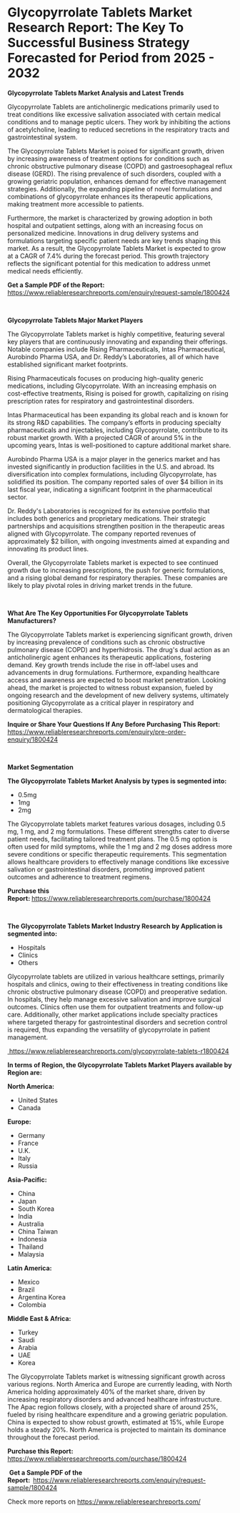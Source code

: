 <p><h1>Glycopyrrolate Tablets Market Research Report: The Key To Successful Business Strategy Forecasted for Period from 2025 - 2032</h1></p><p><strong>Glycopyrrolate Tablets Market Analysis and Latest Trends</strong></p>
<p><p>Glycopyrrolate Tablets are anticholinergic medications primarily used to treat conditions like excessive salivation associated with certain medical conditions and to manage peptic ulcers. They work by inhibiting the actions of acetylcholine, leading to reduced secretions in the respiratory tracts and gastrointestinal system.</p><p>The Glycopyrrolate Tablets Market is poised for significant growth, driven by increasing awareness of treatment options for conditions such as chronic obstructive pulmonary disease (COPD) and gastroesophageal reflux disease (GERD). The rising prevalence of such disorders, coupled with a growing geriatric population, enhances demand for effective management strategies. Additionally, the expanding pipeline of novel formulations and combinations of glycopyrrolate enhances its therapeutic applications, making treatment more accessible to patients.</p><p>Furthermore, the market is characterized by growing adoption in both hospital and outpatient settings, along with an increasing focus on personalized medicine. Innovations in drug delivery systems and formulations targeting specific patient needs are key trends shaping this market. As a result, the Glycopyrrolate Tablets Market is expected to grow at a CAGR of 7.4% during the forecast period. This growth trajectory reflects the significant potential for this medication to address unmet medical needs efficiently.</p></p>
<p><strong>Get a Sample PDF of the Report:&nbsp;</strong> <a href="https://www.reliableresearchreports.com/enquiry/request-sample/1800424?utm_campaign=2224&utm_medium=2&utm_source=Github&utm_content=ia&utm_term=08032025&utm_id=glycopyrrolate-tablets">https://www.reliableresearchreports.com/enquiry/request-sample/1800424</a></p>
<p>&nbsp;</p>
<p><strong>Glycopyrrolate Tablets Major Market Players</strong></p>
<p><p>The Glycopyrrolate Tablets market is highly competitive, featuring several key players that are continuously innovating and expanding their offerings. Notable companies include Rising Pharmaceuticals, Intas Pharmaceutical, Aurobindo Pharma USA, and Dr. Reddy’s Laboratories, all of which have established significant market footprints.</p><p>Rising Pharmaceuticals focuses on producing high-quality generic medications, including Glycopyrrolate. With an increasing emphasis on cost-effective treatments, Rising is poised for growth, capitalizing on rising prescription rates for respiratory and gastrointestinal disorders.</p><p>Intas Pharmaceutical has been expanding its global reach and is known for its strong R&D capabilities. The company’s efforts in producing specialty pharmaceuticals and injectables, including Glycopyrrolate, contribute to its robust market growth. With a projected CAGR of around 5% in the upcoming years, Intas is well-positioned to capture additional market share.</p><p>Aurobindo Pharma USA is a major player in the generics market and has invested significantly in production facilities in the U.S. and abroad. Its diversification into complex formulations, including Glycopyrrolate, has solidified its position. The company reported sales of over $4 billion in its last fiscal year, indicating a significant footprint in the pharmaceutical sector.</p><p>Dr. Reddy's Laboratories is recognized for its extensive portfolio that includes both generics and proprietary medications. Their strategic partnerships and acquisitions strengthen position in the therapeutic areas aligned with Glycopyrrolate. The company reported revenues of approximately $2 billion, with ongoing investments aimed at expanding and innovating its product lines.</p><p>Overall, the Glycopyrrolate Tablets market is expected to see continued growth due to increasing prescriptions, the push for generic formulations, and a rising global demand for respiratory therapies. These companies are likely to play pivotal roles in driving market trends in the future.</p></p>
<p>&nbsp;</p>
<p><strong>What Are The Key Opportunities For Glycopyrrolate Tablets Manufacturers?</strong></p>
<p><p>The Glycopyrrolate Tablets market is experiencing significant growth, driven by increasing prevalence of conditions such as chronic obstructive pulmonary disease (COPD) and hyperhidrosis. The drug's dual action as an anticholinergic agent enhances its therapeutic applications, fostering demand. Key growth trends include the rise in off-label uses and advancements in drug formulations. Furthermore, expanding healthcare access and awareness are expected to boost market penetration. Looking ahead, the market is projected to witness robust expansion, fueled by ongoing research and the development of new delivery systems, ultimately positioning Glycopyrrolate as a critical player in respiratory and dermatological therapies.</p></p>
<p><strong>Inquire or Share Your Questions If Any Before Purchasing This Report:</strong> <a href="https://www.reliableresearchreports.com/enquiry/pre-order-enquiry/1800424?utm_campaign=2224&utm_medium=2&utm_source=Github&utm_content=ia&utm_term=08032025&utm_id=glycopyrrolate-tablets">https://www.reliableresearchreports.com/enquiry/pre-order-enquiry/1800424</a></p>
<p>&nbsp;</p>
<p><strong>Market Segmentation</strong></p>
<p><strong>The Glycopyrrolate Tablets Market Analysis by types is segmented into:</strong></p>
<p><ul><li>0.5mg</li><li>1mg</li><li>2mg</li></ul></p>
<p><p>The Glycopyrrolate tablets market features various dosages, including 0.5 mg, 1 mg, and 2 mg formulations. These different strengths cater to diverse patient needs, facilitating tailored treatment plans. The 0.5 mg option is often used for mild symptoms, while the 1 mg and 2 mg doses address more severe conditions or specific therapeutic requirements. This segmentation allows healthcare providers to effectively manage conditions like excessive salivation or gastrointestinal disorders, promoting improved patient outcomes and adherence to treatment regimens.</p></p>
<p><strong>Purchase this Report:&nbsp;</strong><a href="https://www.reliableresearchreports.com/purchase/1800424?utm_campaign=2224&utm_medium=2&utm_source=Github&utm_content=ia&utm_term=08032025&utm_id=glycopyrrolate-tablets">https://www.reliableresearchreports.com/purchase/1800424</a></p>
<p>&nbsp;</p>
<p><strong>The Glycopyrrolate Tablets Market Industry Research by Application is segmented into:</strong></p>
<p><ul><li>Hospitals</li><li>Clinics</li><li>Others</li></ul></p>
<p><p>Glycopyrrolate tablets are utilized in various healthcare settings, primarily hospitals and clinics, owing to their effectiveness in treating conditions like chronic obstructive pulmonary disease (COPD) and preoperative sedation. In hospitals, they help manage excessive salivation and improve surgical outcomes. Clinics often use them for outpatient treatments and follow-up care. Additionally, other market applications include specialty practices where targeted therapy for gastrointestinal disorders and secretion control is required, thus expanding the versatility of glycopyrrolate in patient management.</p></p>
<p><a href="https://www.reliableresearchreports.com/glycopyrrolate-tablets-r1800424?utm_campaign=2224&utm_medium=2&utm_source=Github&utm_content=ia&utm_term=08032025&utm_id=glycopyrrolate-tablets">&nbsp;https://www.reliableresearchreports.com/glycopyrrolate-tablets-r1800424</a></p>
<p><strong>In terms of Region, the Glycopyrrolate Tablets Market Players available by Region are:</strong></p>
<p>
    <p> <strong> North America: </strong>
        <ul>
            <li>United States</li>
            <li>Canada</li>
        </ul>
        </p> 
    <p> <strong> Europe: </strong>
        <ul>
            <li>Germany</li>
            <li>France</li>
            <li>U.K.</li>
            <li>Italy</li>
            <li>Russia</li>
        </ul>
        </p> 
    <p> <strong> Asia-Pacific: </strong>
        <ul>
            <li>China</li>
            <li>Japan</li>
            <li>South Korea</li>
            <li>India</li>
            <li>Australia</li>
            <li>China Taiwan</li>
            <li>Indonesia</li>
            <li>Thailand</li>
            <li>Malaysia</li>
        </ul>
        </p> 
    <p> <strong> Latin America: </strong>
        <ul>
            <li>Mexico</li>
            <li>Brazil</li>
            <li>Argentina Korea</li>
            <li>Colombia</li>
        </ul>
        </p> 
    <p> <strong> Middle East & Africa: </strong>
        <ul>
            <li>Turkey</li>
            <li>Saudi</li>
            <li>Arabia</li>
            <li>UAE</li>
            <li>Korea</li>
        </ul>
    </p>
    </p>
<p><p>The Glycopyrrolate Tablets market is witnessing significant growth across various regions. North America and Europe are currently leading, with North America holding approximately 40% of the market share, driven by increasing respiratory disorders and advanced healthcare infrastructure. The Apac region follows closely, with a projected share of around 25%, fueled by rising healthcare expenditure and a growing geriatric population. China is expected to show robust growth, estimated at 15%, while Europe holds a steady 20%. North America is projected to maintain its dominance throughout the forecast period.</p></p>
<p><strong>Purchase this Report: </strong><a href="https://www.reliableresearchreports.com/purchase/1800424?utm_campaign=2224&utm_medium=2&utm_source=Github&utm_content=ia&utm_term=08032025&utm_id=glycopyrrolate-tablets">https://www.reliableresearchreports.com/purchase/1800424</a></p>
<p>&nbsp;<strong>Get a Sample PDF of the Report:&nbsp;&nbsp;</strong><a href="https://www.reliableresearchreports.com/enquiry/request-sample/1800424?utm_campaign=2224&utm_medium=2&utm_source=Github&utm_content=ia&utm_term=08032025&utm_id=glycopyrrolate-tablets">https://www.reliableresearchreports.com/enquiry/request-sample/1800424</a></p>
<p><strong></strong></p>
<p>Check more reports on <a href="https://www.reliableresearchreports.com/?utm_campaign=2224&utm_medium=2&utm_source=Github&utm_content=ia&utm_term=08032025&utm_id=glycopyrrolate-tablets">https://www.reliableresearchreports.com/</a></p>
